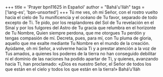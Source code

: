 +++
title = 'Prayer bpn11625 in Español'
author = "Bahá'u'lláh"
tags = ['lang-es', 'bpn-unsorted']
+++
Tú me ves, oh mi Señor, con el rostro vuelto hacia el cielo de Tu munificencia y el océano de Tu favor, separado de todo excepto de Ti. Te pido, por los resplandores del Sol de Tu revelación en el Sinaí y por los fulgores del Astro de Tu gracia que relumbra en el horizonte de Tu Nombre, Quien siempre perdona, que me otorgues Tu perdón y tengas compasión de mí. Decreta, pues, para mí, con Tu pluma de gloria, aquello que me exalte mediante Tu Nombre en el mundo de la creación. Ayúdame, oh mi Señor, a volverme hacia Ti y a prestar atención a la voz de Tus amados, a quienes los poderes de la tierra no han conseguido debilitar ni el dominio de las naciones ha podido apartar de Ti, y quienes, avanzando hacia Ti, han proclamado: «¡Dios es nuestro Señor, el Señor de todos los que están en el cielo y todos los que están en la tierra!»
Bahá’u’lláh
